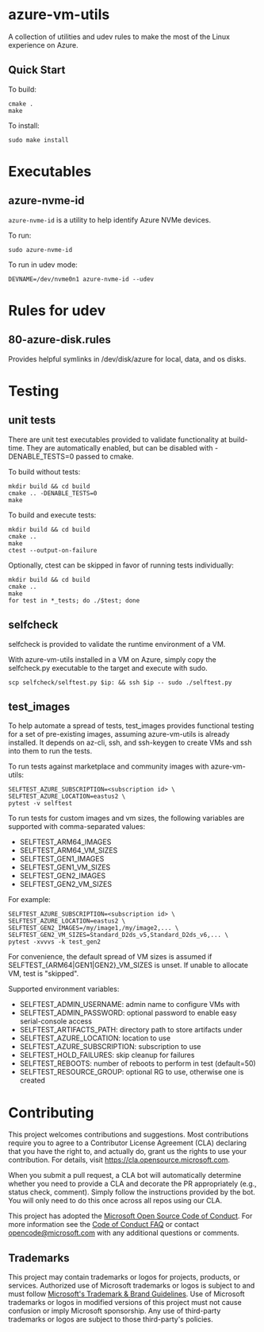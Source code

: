 # azure-vm-utils

A collection of utilities and udev rules to make the most of the Linux experience on Azure.

## Quick Start

To build:

```
cmake .
make
```

To install:

```
sudo make install
```

# Executables

## azure-nvme-id

`azure-nvme-id` is a utility to help identify Azure NVMe devices.

To run:

```
sudo azure-nvme-id
```

To run in udev mode:

```
DEVNAME=/dev/nvme0n1 azure-nvme-id --udev
```

# Rules for udev

## 80-azure-disk.rules

Provides helpful symlinks in /dev/disk/azure for local, data, and os disks.

# Testing

## unit tests

There are unit test executables provided to validate functionality at build-time.
They are automatically enabled, but can be disabled with -DENABLE_TESTS=0 passed to cmake.

To build without tests:

```
mkdir build && cd build
cmake .. -DENABLE_TESTS=0
make
```

To build and execute tests:

```
mkdir build && cd build
cmake ..
make
ctest --output-on-failure
```

Optionally, ctest can be skipped in favor of running tests individually:

```
mkdir build && cd build
cmake ..
make
for test in *_tests; do ./$test; done
```

## selfcheck

selfcheck is provided to validate the runtime environment of a VM.

With azure-vm-utils installed in a VM on Azure, simply copy the selfcheck.py executable to the target and
execute with sudo.

```
scp selfcheck/selftest.py $ip: && ssh $ip -- sudo ./selftest.py
```

## test_images

To help automate a spread of tests, test_images provides functional testing for a set of pre-existing images,
assuming azure-vm-utils is already installed.  It depends on az-cli, ssh, and ssh-keygen to create VMs
and ssh into them to run the tests.

To run tests against marketplace and community images with azure-vm-utils:

```
SELFTEST_AZURE_SUBSCRIPTION=<subscription id> \
SELFTEST_AZURE_LOCATION=eastus2 \
pytest -v selftest
```

To run tests for custom images and vm sizes, the following variables are supported with comma-separated values:

- SELFTEST_ARM64_IMAGES
- SELFTEST_ARM64_VM_SIZES
- SELFTEST_GEN1_IMAGES
- SELFTEST_GEN1_VM_SIZES
- SELFTEST_GEN2_IMAGES
- SELFTEST_GEN2_VM_SIZES

For example:

```
SELFTEST_AZURE_SUBSCRIPTION=<subscription id> \
SELFTEST_AZURE_LOCATION=eastus2 \
SELFTEST_GEN2_IMAGES=/my/image1,/my/image2,... \
SELFTEST_GEN2_VM_SIZES=Standard_D2ds_v5,Standard_D2ds_v6,... \
pytest -xvvvs -k test_gen2
```

For convenience, the default spread of VM sizes is assumed if SELFTEST_{ARM64|GEN1|GEN2}_VM_SIZES is unset.
If unable to allocate VM, test is "skipped".

Supported environment variables:

- SELFTEST_ADMIN_USERNAME: admin name to configure VMs with
- SELFTEST_ADMIN_PASSWORD: optional password to enable easy serial-console access
- SELFTEST_ARTIFACTS_PATH: directory path to store artifacts under
- SELFTEST_AZURE_LOCATION: location to use
- SELFTEST_AZURE_SUBSCRIPTION: subscription to use
- SELFTEST_HOLD_FAILURES: skip cleanup for failures
- SELFTEST_REBOOTS: number of reboots to perform in test (default=50)
- SELFTEST_RESOURCE_GROUP: optional RG to use, otherwise one is created

# Contributing

This project welcomes contributions and suggestions.  Most contributions require you to agree to a
Contributor License Agreement (CLA) declaring that you have the right to, and actually do, grant us
the rights to use your contribution. For details, visit https://cla.opensource.microsoft.com.

When you submit a pull request, a CLA bot will automatically determine whether you need to provide
a CLA and decorate the PR appropriately (e.g., status check, comment). Simply follow the instructions
provided by the bot. You will only need to do this once across all repos using our CLA.

This project has adopted the [Microsoft Open Source Code of Conduct](https://opensource.microsoft.com/codeofconduct/).
For more information see the [Code of Conduct FAQ](https://opensource.microsoft.com/codeofconduct/faq/) or
contact [opencode@microsoft.com](mailto:opencode@microsoft.com) with any additional questions or comments.

## Trademarks

This project may contain trademarks or logos for projects, products, or services. Authorized use of Microsoft
trademarks or logos is subject to and must follow
[Microsoft's Trademark & Brand Guidelines](https://www.microsoft.com/en-us/legal/intellectualproperty/trademarks/usage/general).
Use of Microsoft trademarks or logos in modified versions of this project must not cause confusion or imply Microsoft sponsorship.
Any use of third-party trademarks or logos are subject to those third-party's policies.
